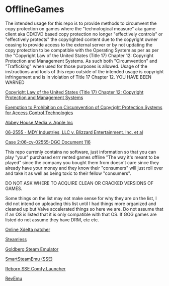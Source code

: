 # OfflineGames
The intended usage for this repo is to provide methods to circumvent the copy protection on games where the "technological measure" aka game client aka CD/DVD based copy protection no longer "effectively controls" or "effectively protects" the copyrighted content due to the copyright owner ceasing to provide access to the external server or by not updating the copy protection to be compatible with the Operating System as per as per the "Copyright Law of the United States (Title 17) Chapter 12: Copyright Protection and Management Systems. As such both "Circumvention" and "Trafficking" when used for those purposes is allowed. Usage of the instructions and tools of this repo outside of the intended usage is copyright infringement and is in violation of Title 17 Chapter 12. YOU HAVE BEEN WARNED

[Copyright Law of the United States (Title 17) Chapter 12: Copyright Protection and Management Systems](https://www.copyright.gov/title17/92chap12.html#1201)

[Exemption to Prohibition on Circumvention of Copyright Protection Systems for Access Control Technologies](https://www.federalregister.gov/documents/2021/10/28/2021-23311/exemption-to-prohibition-on-circumvention-of-copyright-protection-systems-for-access-control)

[Abbey House Media v. Apple Inc](https://www.eff.org/document/abbey-house-media-v-apple-inc)

[06-2555 - MDY Industries, LLC v. Blizzard Entertainment, Inc. et al](https://www.govinfo.gov/app/details/USCOURTS-azd-2_06-cv-02555/context)

[Case 2:06-cv-02555-DGC Document 116](https://www.govinfo.gov/content/pkg/USCOURTS-azd-2_06-cv-02555/pdf/USCOURTS-azd-2_06-cv-02555-4.pdf)

This repo currenly contains no software, just information so that you can play "your" purchased errr rented games offline "The way it's meant to be played" since the company you bought them from doesn't care since they already have your money and they know their "consumers" will just roll over and take it as well as being toxic to their fellow "consumers".

DO NOT ASK WHERE TO ACQUIRE CLEAN OR CRACKED VERSIONS OF GAMES.

Some things on the list may not make sense for why they are on the list, I did not intend on uploading this list until I had things more organized  and cleaned up but Valve accelerated things so here we are. Do not assume that if an OS is listed that it is only compatible with that OS. If GOG games are listed do not assume they have DRM, etc etc.

[Online Xdelta patcher](https://kotcrab.github.io/xdelta-wasm/)

[Steamless](https://github.com/atom0s/Steamless)

[Goldberg Steam Emulator](https://mr_goldberg.gitlab.io/goldberg_emulator)

[SmartSteamEmu (SSE)](https://cs.rin.ru/forum/viewtopic.php?f=29&t=62935)

[Reborn SSE Comfy Launcher](https://cs.rin.ru/forum/viewtopic.php?f=29&t=91948)

[RevEmu](https://cs.rin.ru/forum/viewtopic.php?f=29&t=30678)

